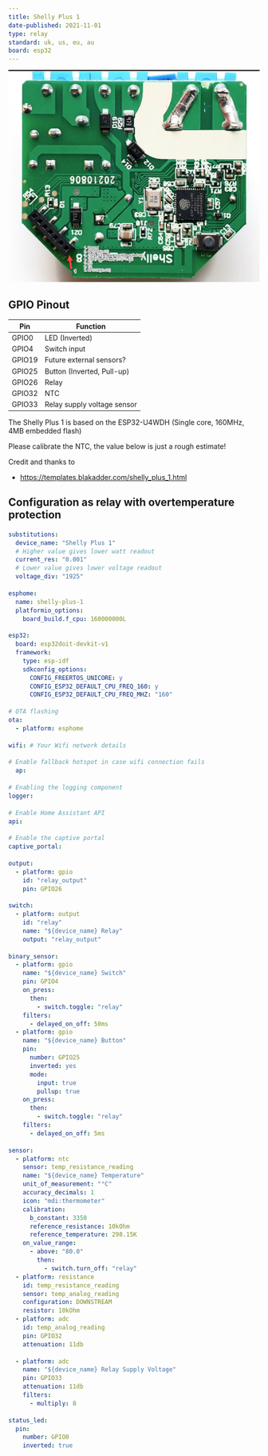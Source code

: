 ```yaml
---
title: Shelly Plus 1
date-published: 2021-11-01
type: relay
standard: uk, us, eu, au
board: esp32
---
```


![Shelly Plus 1](shelly_plus_1_pinout.jpg "Shelly Plus 1")

## GPIO Pinout

| Pin    | Function                    |
| ------ | --------------------------- |
| GPIO0  | LED (Inverted)              |
| GPIO4  | Switch input                |
| GPIO19 | Future external sensors?    |
| GPIO25 | Button (Inverted, Pull-up)  |
| GPIO26 | Relay                       |
| GPIO32 | NTC                         |
| GPIO33 | Relay supply voltage sensor |

The Shelly Plus 1 is based on the ESP32-U4WDH (Single core, 160MHz, 4MB embedded flash)

Please calibrate the NTC, the value below is just a rough estimate!

Credit and thanks to

- https://templates.blakadder.com/shelly_plus_1.html

## Configuration as relay with overtemperature protection

```yaml
substitutions:
  device_name: "Shelly Plus 1"
  # Higher value gives lower watt readout
  current_res: "0.001"
  # Lower value gives lower voltage readout
  voltage_div: "1925"

esphome:
  name: shelly-plus-1
  platformio_options:
    board_build.f_cpu: 160000000L

esp32:
  board: esp32doit-devkit-v1
  framework:
    type: esp-idf
    sdkconfig_options:
      CONFIG_FREERTOS_UNICORE: y
      CONFIG_ESP32_DEFAULT_CPU_FREQ_160: y
      CONFIG_ESP32_DEFAULT_CPU_FREQ_MHZ: "160"
    
# OTA flashing
ota:
  - platform: esphome

wifi: # Your Wifi network details
  
# Enable fallback hotspot in case wifi connection fails  
  ap:

# Enabling the logging component
logger:

# Enable Home Assistant API
api:

# Enable the captive portal
captive_portal:

output:
  - platform: gpio
    id: "relay_output"
    pin: GPIO26

switch:
  - platform: output
    id: "relay"
    name: "${device_name} Relay"
    output: "relay_output"

binary_sensor:
  - platform: gpio
    name: "${device_name} Switch"
    pin: GPIO4
    on_press:
      then:
        - switch.toggle: "relay"
    filters:
      - delayed_on_off: 50ms
  - platform: gpio
    name: "${device_name} Button"
    pin:
      number: GPIO25
      inverted: yes
      mode:
        input: true
        pullup: true
    on_press:
      then:
        - switch.toggle: "relay"
    filters:
      - delayed_on_off: 5ms

sensor:
  - platform: ntc
    sensor: temp_resistance_reading
    name: "${device_name} Temperature"
    unit_of_measurement: "°C"
    accuracy_decimals: 1
    icon: "mdi:thermometer"
    calibration:
      b_constant: 3350
      reference_resistance: 10kOhm
      reference_temperature: 298.15K
    on_value_range:
      - above: "80.0"
        then:
          - switch.turn_off: "relay"
  - platform: resistance
    id: temp_resistance_reading
    sensor: temp_analog_reading
    configuration: DOWNSTREAM
    resistor: 10kOhm
  - platform: adc
    id: temp_analog_reading
    pin: GPIO32
    attenuation: 11db

  - platform: adc
    name: "${device_name} Relay Supply Voltage"
    pin: GPIO33
    attenuation: 11db
    filters:
      - multiply: 8

status_led:
  pin:
    number: GPIO0
    inverted: true
```
